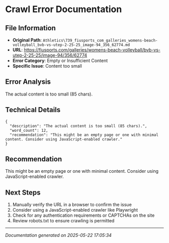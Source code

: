 # Crawl Error Documentation

## File Information
- **Original Path**: `Athletics\739_fiusports_com_galleries_womens-beach-volleyball_bvb-vs-utep-2-25-25_image-94_356_62774.md`
- **URL**: https://fiusports.com/galleries/womens-beach-volleyball/bvb-vs-utep-2-25-25/image-94/356/62774
- **Error Category**: Empty or Insufficient Content
- **Specific Issue**: Content too small

## Error Analysis
The actual content is too small (85 chars).

## Technical Details
```
{
  "description": "The actual content is too small (85 chars).",
  "word_count": 12,
  "recommendation": "This might be an empty page or one with minimal content. Consider using JavaScript-enabled crawler."
}
```

## Recommendation
This might be an empty page or one with minimal content. Consider using JavaScript-enabled crawler.

## Next Steps
1. Manually verify the URL in a browser to confirm the issue
2. Consider using a JavaScript-enabled crawler like Playwright
3. Check for any authentication requirements or CAPTCHAs on the site
4. Review robots.txt to ensure crawling is permitted

---
*Documentation generated on 2025-05-22 17:05:34*
